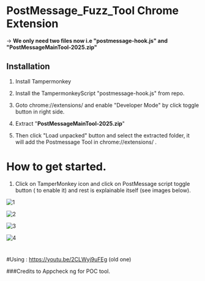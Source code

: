 # PostMessage_Fuzz_Tool Chrome Extension

-> **We only need two files now i.e "postmessage-hook.js" and "PostMessageMainTool-2025.zip"**
## Installation ##

1. Install Tampermonkey
2. Install the TampermonkeyScript "postmessage-hook.js" from repo.

3. Goto chrome://extensions/ and enable "Developer Mode" by click toggle button in right side.

4. Extract "**PostMessageMainTool-2025.zip**"
  
5. Then click "Load unpacked" button and select the extracted folder, it will add the Postmessage Tool in chrome://extensions/ .



# How to get started.

1. Click on TamperMonkey icon and click on PostMessage script toggle button ( to enable it) and rest is explainable itself (see images below).

![1](https://github.com/user-attachments/assets/16706668-4a2b-4eff-a941-141ae7012745)

![2](https://github.com/user-attachments/assets/8255917a-1d8d-414f-aec8-2bf5d99fa4d3)

![3](https://github.com/user-attachments/assets/65adb195-6516-4372-bc10-0269039423f0)

![4](https://github.com/user-attachments/assets/4499dfec-2a3e-4d6f-a358-ef0147c82f4d)

#
#
#
#
#
#Using : https://youtu.be/2CLWyj9uFEg  (old one)

###Credits to Appcheck ng for POC tool. 
